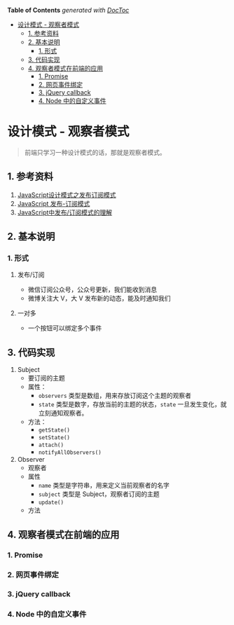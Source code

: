 <!-- START doctoc generated TOC please keep comment here to allow auto update -->
<!-- DON'T EDIT THIS SECTION, INSTEAD RE-RUN doctoc TO UPDATE -->
**Table of Contents**  *generated with [DocToc](https://github.com/thlorenz/doctoc)*

- [设计模式 - 观察者模式](#%E8%AE%BE%E8%AE%A1%E6%A8%A1%E5%BC%8F---%E8%A7%82%E5%AF%9F%E8%80%85%E6%A8%A1%E5%BC%8F)
  - [1. 参考资料](#1-%E5%8F%82%E8%80%83%E8%B5%84%E6%96%99)
  - [2. 基本说明](#2-%E5%9F%BA%E6%9C%AC%E8%AF%B4%E6%98%8E)
    - [1. 形式](#1-%E5%BD%A2%E5%BC%8F)
  - [3. 代码实现](#3-%E4%BB%A3%E7%A0%81%E5%AE%9E%E7%8E%B0)
  - [4. 观察者模式在前端的应用](#4-%E8%A7%82%E5%AF%9F%E8%80%85%E6%A8%A1%E5%BC%8F%E5%9C%A8%E5%89%8D%E7%AB%AF%E7%9A%84%E5%BA%94%E7%94%A8)
    - [1. Promise](#1-promise)
    - [2. 网页事件绑定](#2-%E7%BD%91%E9%A1%B5%E4%BA%8B%E4%BB%B6%E7%BB%91%E5%AE%9A)
    - [3. jQuery callback](#3-jquery-callback)
    - [4. Node 中的自定义事件](#4-node-%E4%B8%AD%E7%9A%84%E8%87%AA%E5%AE%9A%E4%B9%89%E4%BA%8B%E4%BB%B6)

<!-- END doctoc generated TOC please keep comment here to allow auto update -->

# 设计模式 - 观察者模式

> 前端只学习一种设计模式的话，那就是观察者模式。

## 1. 参考资料

1. [JavaScript设计模式之发布订阅模式](http://techblog.sishuxuefu.com/atricle.html?5b8d67a1808ca4003dc8ea7b)
2. [JavaScript 发布-订阅模式](https://juejin.cn/post/6844903850105634824)
3. [JavaScript中发布/订阅模式的理解](https://juejin.cn/post/6844903624468856846)

## 2. 基本说明

### 1. 形式

1. 发布/订阅
   - 微信订阅公众号，公众号更新，我们能收到消息
   - 微博关注大 V，大 V 发布新的动态，能及时通知我们

2. 一对多
   - 一个按钮可以绑定多个事件

## 3. 代码实现

1. Subject
   - 要订阅的主题
   - 属性：
     - `observers` 类型是数组，用来存放订阅这个主题的观察者
     - `state` 类型是数字，存放当前的主题的状态，`state` 一旦发生变化，就立刻通知观察者。
   - 方法：
     - `getState()`
     - `setState()`
     - `attach()`
     - `notifyAllObservers()`
2. Observer
   - 观察者
   - 属性
     - `name` 类型是字符串，用来定义当前观察者的名字
     - `subject` 类型是 Subject，观察者订阅的主题
     - `update()` 
   - 方法
## 4. 观察者模式在前端的应用

### 1. Promise
### 2. 网页事件绑定
### 3. jQuery callback
### 4. Node 中的自定义事件

